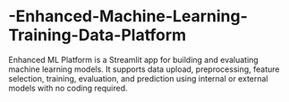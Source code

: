 # -Enhanced-Machine-Learning-Training-Data-Platform
Enhanced ML Platform is a Streamlit app for building and evaluating machine learning models. It supports data upload, preprocessing, feature selection, training, evaluation, and prediction using internal or external models with no coding required.
